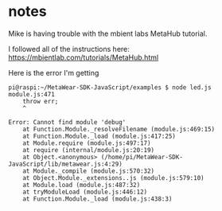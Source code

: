 # notes

Mike is having trouble with the mbient labs MetaHub tutorial.

I followed all of the instructions here: https://mbientlab.com/tutorials/MetaHub.html

Here is the error I'm getting

```
pi@raspi:~/MetaWear-SDK-JavaScript/examples $ node led.js 
module.js:471
    throw err;
    ^

Error: Cannot find module 'debug'
    at Function.Module._resolveFilename (module.js:469:15)
    at Function.Module._load (module.js:417:25)
    at Module.require (module.js:497:17)
    at require (internal/module.js:20:19)
    at Object.<anonymous> (/home/pi/MetaWear-SDK-JavaScript/lib/metawear.js:4:29)
    at Module._compile (module.js:570:32)
    at Object.Module._extensions..js (module.js:579:10)
    at Module.load (module.js:487:32)
    at tryModuleLoad (module.js:446:12)
    at Function.Module._load (module.js:438:3)
```

